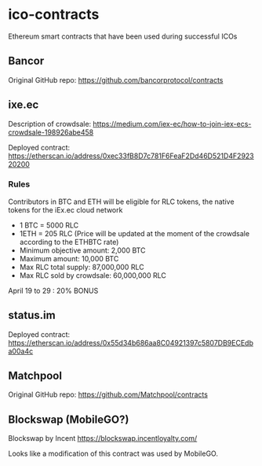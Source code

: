 # ico-contracts
Ethereum smart contracts that have been used during successful ICOs

## Bancor

Original GitHub repo: https://github.com/bancorprotocol/contracts

## ixe.ec

Description of crowdsale: https://medium.com/iex-ec/how-to-join-iex-ecs-crowdsale-198926abe458

Deployed contract: https://etherscan.io/address/0xec33fB8D7c781F6FeaF2Dd46D521D4F292320200

### Rules

Contributors in BTC and ETH will be eligible for RLC tokens, the native tokens for the iEx.ec cloud network
 
* 1 BTC = 5000 RLC
* 1ETH = 205 RLC (Price will be updated at the moment of the crowdsale according to the ETHBTC rate)
* Minimum objective amount: 2,000 BTC
* Maximum amount: 10,000 BTC
* Max RLC total supply: 87,000,000 RLC
* Max RLC sold by crowdsale: 60,000,000 RLC

April 19 to 29 : 20% BONUS

## status.im

Deployed contract: https://etherscan.io/address/0x55d34b686aa8C04921397c5807DB9ECEdba00a4c

## Matchpool

Original GitHub repo: https://github.com/Matchpool/contracts

## Blockswap (MobileGO?)

Blockswap by Incent https://blockswap.incentloyalty.com/

Looks like a modification of this contract was used by MobileGO.
